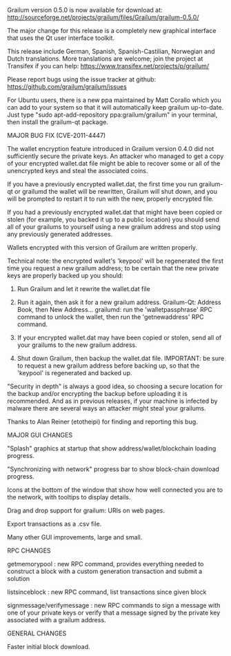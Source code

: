 Grailum version 0.5.0 is now available for download at:
http://sourceforge.net/projects/grailum/files/Grailum/grailum-0.5.0/

The major change for this release is a completely new graphical interface that uses the Qt user interface toolkit.

This release include German, Spanish, Spanish-Castilian, Norwegian and Dutch translations. More translations are welcome; join the project at Transifex if you can help:
https://www.transifex.net/projects/p/grailum/

Please report bugs using the issue tracker at github:
https://github.com/grailum/grailum/issues

For Ubuntu users, there is a new ppa maintained by Matt Corallo which you can add to your system so that it will automatically keep grailum up-to-date.  Just type "sudo apt-add-repository ppa:grailum/grailum" in your terminal, then install the grailum-qt package.

MAJOR BUG FIX  (CVE-2011-4447)

The wallet encryption feature introduced in Grailum version 0.4.0 did not sufficiently secure the private keys. An attacker who
managed to get a copy of your encrypted wallet.dat file might be able to recover some or all of the unencrypted keys and steal the
associated coins.

If you have a previously encrypted wallet.dat, the first time you run grailum-qt or grailumd the wallet will be rewritten, Grailum will
shut down, and you will be prompted to restart it to run with the new, properly encrypted file.

If you had a previously encrypted wallet.dat that might have been copied or stolen (for example, you backed it up to a public
location) you should send all of your grailums to yourself using a new grailum address and stop using any previously generated addresses.

Wallets encrypted with this version of Grailum are written properly.

Technical note: the encrypted wallet's 'keypool' will be regenerated the first time you request a new grailum address; to be certain that the
new private keys are properly backed up you should:

1. Run Grailum and let it rewrite the wallet.dat file

2. Run it again, then ask it for a new grailum address.
Grailum-Qt: Address Book, then New Address...
grailumd: run the 'walletpassphrase' RPC command to unlock the wallet,  then run the 'getnewaddress' RPC command.

3. If your encrypted wallet.dat may have been copied or stolen, send  all of your grailums to the new grailum address.

4. Shut down Grailum, then backup the wallet.dat file.
IMPORTANT: be sure to request a new grailum address before backing up, so that the 'keypool' is regenerated and backed up.

"Security in depth" is always a good idea, so choosing a secure location for the backup and/or encrypting the backup before uploading it is recommended. And as in previous releases, if your machine is infected by malware there are several ways an attacker might steal your grailums.

Thanks to Alan Reiner (etotheipi) for finding and reporting this bug.

MAJOR GUI CHANGES

"Splash" graphics at startup that show address/wallet/blockchain loading progress.

"Synchronizing with network" progress bar to show block-chain download progress.

Icons at the bottom of the window that show how well connected you are to the network, with tooltips to display details.

Drag and drop support for grailum: URIs on web pages.

Export transactions as a .csv file.

Many other GUI improvements, large and small.

RPC CHANGES

getmemorypool : new RPC command, provides everything needed to construct a block with a custom generation transaction and submit a solution

listsinceblock : new RPC command, list transactions since given block

signmessage/verifymessage : new RPC commands to sign a message with one of your private keys or verify that a message signed by the private key associated with a grailum address.

GENERAL CHANGES

Faster initial block download.
